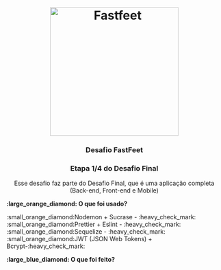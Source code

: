 <h1 align="center">
  <img alt="Fastfeet" title="Fastfeet" src="https://github.com/Rocketseat/bootcamp-gostack-desafio-03/blob/master/.github/logo.png" width="300px" />
</h1>

<h3 align="center">
  Desafio FastFeet
</h3>

<h3 align="center">
  Etapa 1/4 do Desafio Final 
</h3>

<p align="center">Esse desafio faz parte do Desafio Final, que é uma aplicação completa (Back-end, Front-end e Mobile)</p>


<p align="center">
  
  <p><b>:large_orange_diamond: O que foi usado?</b></p>
  :small_orange_diamond:Nodemon + Sucrase - :heavy_check_mark:<br>
  :small_orange_diamond:Prettier + Eslint - :heavy_check_mark:<br>
  :small_orange_diamond:Sequelize - :heavy_check_mark:<br>
  :small_orange_diamond:JWT (JSON Web Tokens) + Bcrypt-:heavy_check_mark:</li> <br>
  
  <p><b>:large_blue_diamond: O que foi feito?</b></p>
 
